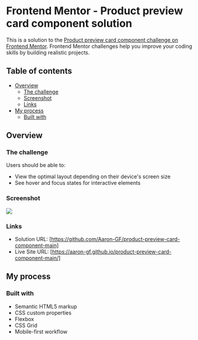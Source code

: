 # Frontend Mentor - Product preview card component solution

This is a solution to the [Product preview card component challenge on Frontend Mentor](https://www.frontendmentor.io/challenges/product-preview-card-component-GO7UmttRfa). Frontend Mentor challenges help you improve your coding skills by building realistic projects. 

## Table of contents

- [Overview](#overview)
  - [The challenge](#the-challenge)
  - [Screenshot](#screenshot)
  - [Links](#links)
- [My process](#my-process)
  - [Built with](#built-with)

## Overview

### The challenge

Users should be able to:

- View the optimal layout depending on their device's screen size
- See hover and focus states for interactive elements

### Screenshot

![](./screenshot.png)


### Links

- Solution URL: [https://github.com/Aaron-GF/product-preview-card-component-main]
- Live Site URL: [https://aaron-gf.github.io/product-preview-card-component-main/]

## My process

### Built with

- Semantic HTML5 markup
- CSS custom properties
- Flexbox
- CSS Grid
- Mobile-first workflow



